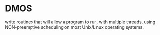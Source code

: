 # DMOS
write routines that will allow a program to run, with multiple threads, using NON-preemptive scheduling on most Unix/Linux operating systems.

